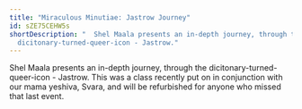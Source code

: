 ```yaml
---
title: "Miraculous Minutiae: Jastrow Journey"
id: sZE75CEHW5s
shortDescription: "  Shel Maala presents an in-depth journey, through the
  dicitonary-turned-queer-icon - Jastrow."
---
```



Shel Maala presents an in-depth journey, through the dicitonary-turned-queer-icon - Jastrow. This was a class recently put on in conjunction with our mama yeshiva, Svara, and will be refurbished for anyone who missed that last event.

